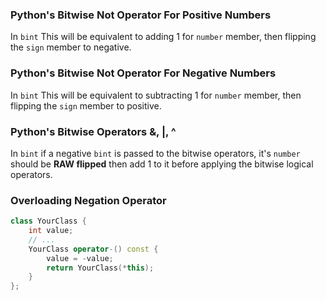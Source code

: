 ### Python's Bitwise Not Operator For Positive Numbers

In ```bint``` This will be equivalent to adding 1 for ```number``` member, then flipping the ```sign``` member to negative.

### Python's Bitwise Not Operator For Negative Numbers

In ```bint``` This will be equivalent to subtracting 1 for ```number``` member, then flipping the ```sign``` member to positive.

### Python's Bitwise Operators &, |, ^

In ```bint``` if a negative ```bint``` is passed to the bitwise operators, it's ```number``` should be **RAW flipped** then add 1 to it before applying the bitwise logical operators.

### Overloading Negation Operator
```c++
class YourClass {
    int value;
    // ...
    YourClass operator-() const {
        value = -value;
        return YourClass(*this);
    }
};
```